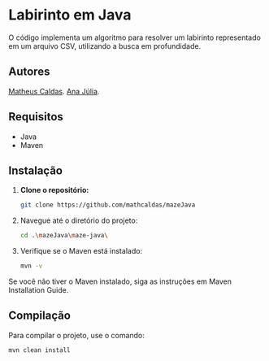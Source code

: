 # Labirinto em Java

O código implementa um algoritmo para resolver um labirinto representado em um arquivo CSV, utilizando a busca em profundidade.

## Autores

[Matheus Caldas](https://github.com/mathcaldas).
[Ana Júlia](https://github.com/anajcaetanom).

## Requisitos

- Java 
- Maven

## Instalação

1. **Clone o repositório:**

   ```bash
   git clone https://github.com/mathcaldas/mazeJava

2. Navegue até o diretório do projeto:

   ```bash
   cd .\mazeJava\maze-java\

3. Verifique se o Maven está instalado:

   ```bash
   mvn -v

Se você não tiver o Maven instalado, siga as instruções em Maven Installation Guide.

## Compilação

Para compilar o projeto, use o comando:

   ```bash
   mvn clean install


